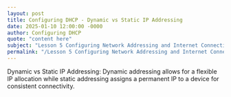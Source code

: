 ```yaml
---
layout: post
title: Configuring DHCP - Dynamic vs Static IP Addressing
date: 2025-01-10 12:00:00 -0000
author: Configuring DHCP
quote: "content here"
subject: "Lesson 5 Configuring Network Addressing and Internet Connections"
permalink: "/Lesson 5 Configuring Network Addressing and Internet Connections/Configuring DHCP/Configuring DHCP - Dynamic vs Static IP Addressing"
---
```


Dynamic vs Static IP Addressing: Dynamic addressing allows for a flexible IP allocation while static addressing assigns a permanent IP to a device for consistent connectivity.
